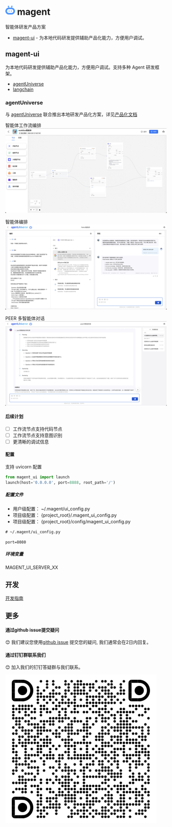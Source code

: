 # <img src="./docs/site/public/logo.svg" width="30"> magent

智能体研发产品方案

- [magent-ui](#magent-ui) - 为本地代码研发提供辅助产品化能力，方便用户调试。

## magent-ui

为本地代码研发提供辅助产品化能力，方便用户调试。支持多种 Agent 研发框架。

- [agentUniverse](https://github.com/alipay/agentUniverse)
- [langchain](https://github.com/langchain-ai/langchain)

### agentUniverse

与 [agentUniverse](https://github.com/alipay/agentUniverse) 联合推出本地研发产品化方案，详见[产品化文档](https://github.com/alipay/agentUniverse/blob/master/docs/guidebook/zh/10_1_1_%E4%BA%A7%E5%93%81%E5%8C%96%E5%B9%B3%E5%8F%B0%E5%BF%AB%E9%80%9F%E5%BC%80%E5%A7%8B.md)

智能体工作流编排
![智能体工作流编排](./docs/assets/au-flow.jpg)

智能体编排
![智能体编排](./docs/assets/au-react-dev.jpg)

PEER 多智能体对话
![PEER 多智能体对话](./docs/assets/au-peer-chat.jpg)

#### 后续计划

- [ ] 工作流节点支持代码节点
- [ ] 工作流节点支持意图识别
- [ ] 更清晰的调试信息

#### 配置

支持 uvicorn 配置

```python
from magent_ui import launch
launch(host='0.0.0.0', port=8888, root_path='/')
```

##### 配置文件

- 用户级配置： ~/.magent/ui_config.py
- 项目级配置： {project_root}/.magent_ui_config.py
- 项目级配置： {project_root}/config/magent_ui_config.py

```
# ~/.magent/ui_config.py

port=8080
```

##### 环境变量

MAGENT_UI_SERVER_XX

## 开发

[开发指南](./docs/CONTRIBUTING.md)

## 更多

#### 通过github issue提交疑问

😊 我们建议您使用[github issue](https://github.com/difizen/magent/issues) 提交您的疑问, 我们通常会在2日内回复。

#### 通过钉钉群联系我们

😊 加入我们的钉钉答疑群与我们联系。

![](./docs/site/public/magent-dingding-group.png)

